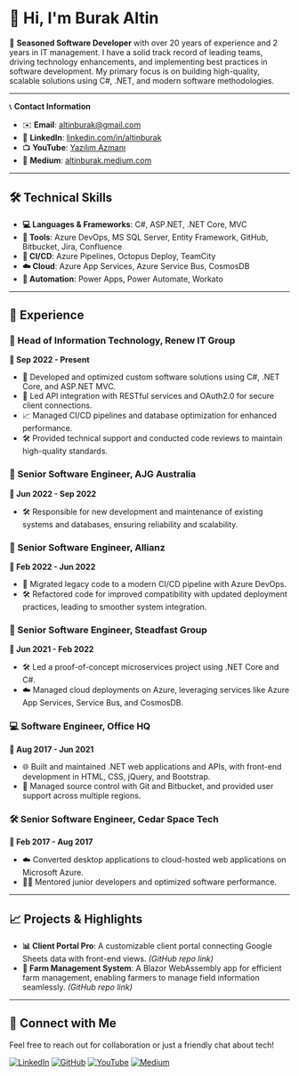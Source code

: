 # 👋 Hi, I'm Burak Altin

🎯 **Seasoned Software Developer** with over 20 years of experience and 2 years in IT management. I have a solid track record of leading teams, driving technology enhancements, and implementing best practices in software development. My primary focus is on building high-quality, scalable solutions using C#, .NET, and modern software methodologies.

---

📞 **Contact Information**
- ✉️ **Email**: [altinburak@gmail.com](mailto:altinburak@gmail.com)
- 💼 **LinkedIn**: [linkedin.com/in/altinburak](https://www.linkedin.com/in/altinburak/)
- 📺 **YouTube**: [Yazılım Azmanı](https://www.youtube.com/@YazilimAzmani)
- 📝 **Medium**: [altinburak.medium.com](https://altinburak.medium.com/)

---

## 🛠️ Technical Skills
- **💻 Languages & Frameworks**: C#, ASP.NET, .NET Core, MVC
- **🔧 Tools**: Azure DevOps, MS SQL Server, Entity Framework, GitHub, Bitbucket, Jira, Confluence
- **🚀 CI/CD**: Azure Pipelines, Octopus Deploy, TeamCity
- **☁️ Cloud**: Azure App Services, Azure Service Bus, CosmosDB
- **🤖 Automation**: Power Apps, Power Automate, Workato

---

## 💼 Experience

### 🏢 Head of Information Technology, Renew IT Group
**📅 Sep 2022 - Present**

- 🎯 Developed and optimized custom software solutions using C#, .NET Core, and ASP.NET MVC.
- 🔗 Led API integration with RESTful services and OAuth2.0 for secure client connections.
- 📈 Managed CI/CD pipelines and database optimization for enhanced performance.
- 🛠️ Provided technical support and conducted code reviews to maintain high-quality standards.

### 💼 Senior Software Engineer, AJG Australia
**📅 Jun 2022 - Sep 2022**

- 🛠️ Responsible for new development and maintenance of existing systems and databases, ensuring reliability and scalability.

### 💼 Senior Software Engineer, Allianz
**📅 Feb 2022 - Jun 2022**

- 🚀 Migrated legacy code to a modern CI/CD pipeline with Azure DevOps.
- 🛠️ Refactored code for improved compatibility with updated deployment practices, leading to smoother system integration.

### 🏢 Senior Software Engineer, Steadfast Group
**📅 Jun 2021 - Feb 2022**

- 🛠️ Led a proof-of-concept microservices project using .NET Core and C#.
- ☁️ Managed cloud deployments on Azure, leveraging services like Azure App Services, Service Bus, and CosmosDB.

### 💻 Software Engineer, Office HQ
**📅 Aug 2017 - Jun 2021**

- 🌐 Built and maintained .NET web applications and APIs, with front-end development in HTML, CSS, jQuery, and Bootstrap.
- 🔄 Managed source control with Git and Bitbucket, and provided user support across multiple regions.

### 🛠️ Senior Software Engineer, Cedar Space Tech
**📅 Feb 2017 - Aug 2017**

- ☁️ Converted desktop applications to cloud-hosted web applications on Microsoft Azure.
- 🧑‍🏫 Mentored junior developers and optimized software performance.

---

## 📈 Projects & Highlights

- **📊 Client Portal Pro**: A customizable client portal connecting Google Sheets data with front-end views. *(GitHub repo link)*
- **🌾 Farm Management System**: A Blazor WebAssembly app for efficient farm management, enabling farmers to manage field information seamlessly. *(GitHub repo link)*

---

## 🔗 Connect with Me

Feel free to reach out for collaboration or just a friendly chat about tech!


[![LinkedIn](https://img.shields.io/badge/LinkedIn-altinburak-blue?style=flat-square&logo=linkedin)](https://www.linkedin.com/in/altinburak/) [![GitHub](https://img.shields.io/badge/GitHub-BurakAltin-lightgrey?style=flat-square&logo=github)](https://github.com/BurakAltin) [![YouTube](https://img.shields.io/badge/YouTube-Yazılım%20Azmanı-red?style=flat-square&logo=youtube)](https://www.youtube.com/@YazilimAzmani) [![Medium](https://img.shields.io/badge/Medium-altinburak-black?style=flat-square&logo=medium)](https://altinburak.medium.com/)
